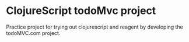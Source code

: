 # ClojureScript todoMvc project 

Practice project for trying out clojurescript and reagent by 
developing the todoMVC.com project.

